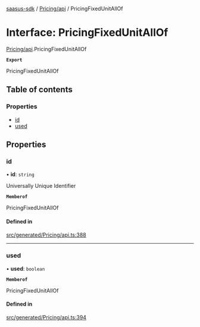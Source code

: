 [saasus-sdk](../README.md) / [Pricing/api](../modules/Pricing_api.md) / PricingFixedUnitAllOf

# Interface: PricingFixedUnitAllOf

[Pricing/api](../modules/Pricing_api.md).PricingFixedUnitAllOf

**`Export`**

PricingFixedUnitAllOf

## Table of contents

### Properties

- [id](Pricing_api.PricingFixedUnitAllOf.md#id)
- [used](Pricing_api.PricingFixedUnitAllOf.md#used)

## Properties

### id

• **id**: `string`

Universally Unique Identifier

**`Memberof`**

PricingFixedUnitAllOf

#### Defined in

[src/generated/Pricing/api.ts:388](https://github.com/saasus-platform/saasus-sdk-javascript/blob/09ef427/src/generated/Pricing/api.ts#L388)

___

### used

• **used**: `boolean`

**`Memberof`**

PricingFixedUnitAllOf

#### Defined in

[src/generated/Pricing/api.ts:394](https://github.com/saasus-platform/saasus-sdk-javascript/blob/09ef427/src/generated/Pricing/api.ts#L394)
